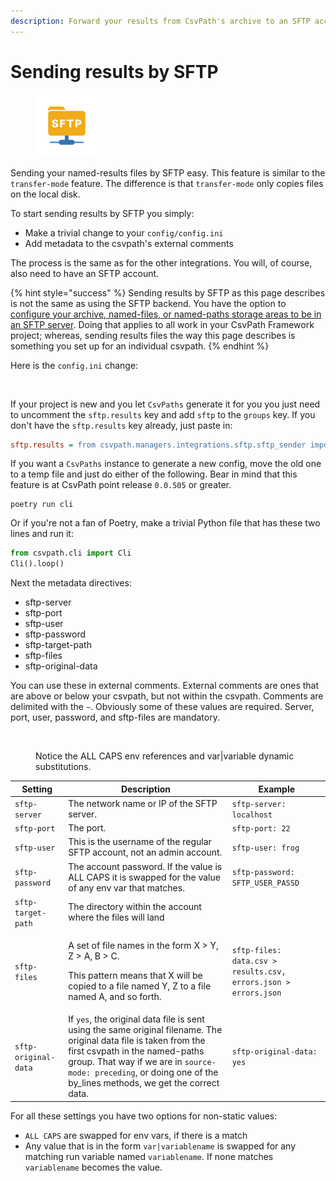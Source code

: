 ```yaml
---
description: Forward your results from CsvPath's archive to an SFTP account
---
```


# Sending results by SFTP

<figure><img src="../../.gitbook/assets/sftp.png" alt="" width="100"><figcaption></figcaption></figure>

Sending your named-results files by SFTP easy. This feature is similar to the `transfer-mode` feature. The difference is that `transfer-mode` only copies files on the local disk.&#x20;

To start sending results by SFTP you simply:

* Make a trivial change to your `config/config.ini`
* Add metadata to the csvpath's external comments

The process is the same as for the other integrations. You will, of course, also need to have an SFTP account.&#x20;

{% hint style="success" %}
Sending results by SFTP as this page describes is not the same as using the SFTP backend. You have the option to [configure your archive, named-files, or named-paths storage areas to be in an SFTP server](../../topics/data-validation-files-and-storage/storage-backends.md). Doing that applies to all work in your CsvPath Framework project; whereas, sending results files the way this page describes is something you set up for an individual csvpath.
{% endhint %}

Here is the `config.ini` change:&#x20;

<figure><img src="../../.gitbook/assets/Screenshot 2025-01-08 at 9.16.41 PM.png" alt=""><figcaption></figcaption></figure>

If your project is new and you let `CsvPaths` generate it for you you just need to uncomment the `sftp.results` key and add `sftp` to the `groups` key. If you don't have the `sftp.results` key already, just paste in:

```ini
sftp.results = from csvpath.managers.integrations.sftp.sftp_sender import SftpSender
```

If you want a `CsvPaths` instance to generate a new config, move the old one to a temp file and just do either of the following. Bear in mind that this feature is at CsvPath point release `0.0.505` or greater.

```
poetry run cli    
```

Or if you're not a fan of Poetry, make a trivial Python file that has these two lines and run it:&#x20;

```python
from csvpath.cli import Cli
Cli().loop()
```

Next the metadata directives:

* sftp-server
* sftp-port&#x20;
* sftp-user&#x20;
* sftp-password&#x20;
* sftp-target-path&#x20;
* sftp-files&#x20;
* sftp-original-data

You can use these in external comments. External comments are ones that are above or below your csvpath, but not within the csvpath. Comments are delimited with the `~`. Obviously some of these values are required. Server, port, user, password, and sftp-files are mandatory.&#x20;

<figure><img src="../../.gitbook/assets/Screenshot 2025-01-10 at 3.34.59 PM.png" alt=""><figcaption><p>Notice the ALL CAPS env references and var|variable dynamic substitutions.</p></figcaption></figure>

| Setting              | Description                                                                                                                                                                                                                                                                 | Example                                                         |
| -------------------- | --------------------------------------------------------------------------------------------------------------------------------------------------------------------------------------------------------------------------------------------------------------------------- | --------------------------------------------------------------- |
| `sftp-server`        | The network name or IP of the  SFTP server.                                                                                                                                                                                                                                 | `sftp-server: localhost`                                        |
| `sftp-port`          | The port.                                                                                                                                                                                                                                                                   | `sftp-port: 22`                                                 |
| `sftp-user`          | This is the username of the regular SFTP account, not an admin account.                                                                                                                                                                                                     | `sftp-user: frog`                                               |
| `sftp-password`      | The account password. If the value is ALL CAPS it is swapped for the value of any env var that matches.                                                                                                                                                                     | `sftp-password: SFTP_USER_PASSD`                                |
| `sftp-target-path`   | The directory within the account where the files will land                                                                                                                                                                                                                  |                                                                 |
| `sftp-files`         | <p>A set of file names in the form X > Y, Z > A, B > C. </p><p></p><p>This pattern means that X will be copied to a file named Y, Z to a file named A, and so forth. </p>                                                                                                   | `sftp-files: data.csv > results.csv, errors.json > errors.json` |
| `sftp-original-data` | If `yes`, the original data file is sent using the same original filename. The original data file is taken from the first csvpath in the named-paths group. That way if we are in `source-mode: preceding`, or doing one of the by\_lines methods, we get the correct data. | `sftp-original-data: yes`                                       |

For all these settings you have two options for non-static values:&#x20;

* `ALL CAPS` are swapped for env vars, if there is a match
* Any value that is in the form `var|variablename` is swapped for any matching run variable named `variablename`. If none matches `variablename` becomes the value.&#x20;


